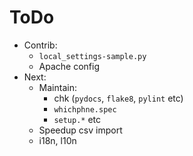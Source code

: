 # ToDo

- Contrib:
  - `local_settings-sample.py`
  - Apache config
- Next:
  + Maintain:
    - chk (`pydocs`, `flake8`, `pylint` etc)
    - `whichphne.spec`
    - `setup.*` etc
  + Speedup csv import
  + i18n, l10n
